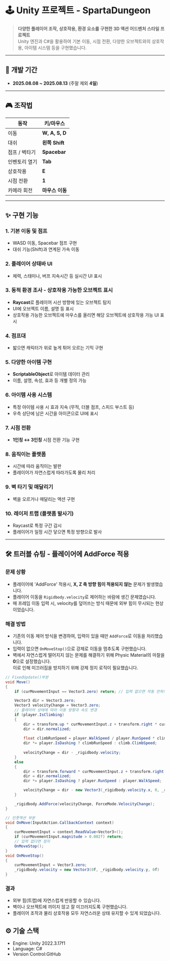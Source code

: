 # 🕹️ Unity 프로젝트 - SpartaDungeon

> **다양한 플레이어 조작, 상호작용, 환경 요소를 구현한 3D 액션 어드벤처 스타일 프로젝트**  
> Unity 엔진과 C#을 활용하여 기본 이동, 시점 전환, 다양한 오브젝트와의 상호작용, 아이템 시스템 등을 구현했습니다.

---

## 📅 개발 기간
- **2025.08.08 ~ 2025.08.13** (주말 제외 **4일**)

---

## 🎮 조작법

| 동작             | 키/마우스 |
|------------------|-----------|
| 이동             | **W, A, S, D** |
| 대쉬             | **왼쪽 Shift** |
| 점프 / 벽타기    | **Spacebar** |
| 인벤토리 열기    | **Tab** |
| 상호작용         | **E** |
| 시점 전환        | **1** |
| 카메라 회전      | **마우스 이동** |

---

## ✨ 구현 기능

### 1. 기본 이동 및 점프
- WASD 이동, Spacebar 점프 구현
- 대쉬 기능(Shift)과 연계된 가속 이동

### 2. 플레이어 상태바 UI
- 체력, 스태미나, 버프 지속시간 등 실시간 UI 표시

### 3. 동적 환경 조사 - 상호작용 가능한 오브젝트 표시
- **Raycast**로 플레이어 시선 방향에 있는 오브젝트 탐지
- UI에 오브젝트 이름, 설명 등 표시
- 상호작용 가능한 오브젝트에 마우스를 올리면 해당 오브젝트에 상호작용 가능 UI 표시

### 4. 점프대
- 밟으면 캐릭터가 위로 높게 튀어 오르는 기믹 구현

### 5. 다양한 아이템 구현
- **ScriptableObject**로 아이템 데이터 관리
- 이름, 설명, 속성, 효과 등 개별 정의 가능

### 6. 아이템 사용 시스템
- 특정 아이템 사용 시 효과 지속 (무적, 더블 점프, 스피드 부스트 등)
- 우측 상단에 남은 시간을 아이콘으로 UI에 표시

### 7. 시점 전환
- **1인칭 ↔ 3인칭** 시점 전환 기능 구현

### 8. 움직이는 플랫폼
- 시간에 따라 움직이는 발판
- 플레이어가 자연스럽게 따라가도록 물리 처리

### 9. 벽 타기 및 매달리기
- 벽을 오르거나 매달리는 액션 구현

### 10. 레이저 트랩 (플랫폼 발사기)
- Raycast로 특정 구간 감시
- 플레이어가 일정 시간 닿으면 특정 방향으로 발사

---

## 🛠️ 트러블 슈팅 - 플레이어에 AddForce 적용

### 문제 상황
- 플레이어에 'AddForce' 적용시, **X, Z 축 방향 힘이 적용되지 않는** 문제가 발생했습니다. 
- 플레이어 이동을 `Rigidbody.velocity`로 제어하는 바람에 생긴 문제였습니다.
- 매 프레임 이동 입력 시, velocity를 덮어쓰는 방식 때문에 외부 힘이 무시되는 현상이었습니다.

### 해결 방법
- 기존의 이동 제어 방식을 변경하여, 입력이 있을 때만 `AddForce`로 이동을 처리했습니다.
- 입력이 없으면 `OnMoveStop()`으로 강제로 이동을 멈추도록 구현했습니다.
- 벽에서 자연스럽게 떨어지지 않는 문제를 해결하기 위해 Physic Material의 마찰을 **0**으로 설정했습니다.  
  이로 인해 미끄러짐을 방지하기 위해 강제 정지 로직이 필요했습니다.

```csharp
// FixedUpdate()부분
void Move()
{
    if (curMovementInput == Vector3.zero) return; // 입력 없으면 작동 안하도록

    Vector3 dir = Vector3.zero;
    Vector3 velocityChange = Vector3.zero;
    // 플레이어 상태에 따라 이동 방향과 속도 변경
    if (player.IsClimbing)
    {
        dir = transform.up * curMovementInput.z + transform.right * curMovementInput.x;
        dir = dir.normalized;
        
        float climbRunSpeed = player.WalkSpeed / player.RunSpeed * climb.ClimbSpeed;
        dir *= player.IsDashing ? climbRunSpeed : climb.ClimbSpeed;
        
        velocityChange = dir - _rigidbody.velocity;
    }
    else
    {
        dir = transform.forward * curMovementInput.z + transform.right * curMovementInput.x;
        dir = dir.normalized;
        dir *= player.IsDashing ? player.RunSpeed : player.WalkSpeed;

        velocityChange = dir - new Vector3(_rigidbody.velocity.x, 0, _rigidbody.velocity.z);
    }

    _rigidbody.AddForce(velocityChange, ForceMode.VelocityChange);
}

// 인풋액션 부분
void OnMove(InputAction.CallbackContext context)
{
    curMovementInput = context.ReadValue<Vector3>();
    if (curMovementInput.magnitude > 0.002f) return;
    // 입력 없다면 정지
    OnMoveStop();
}
void OnMoveStop()
{
    curMovementInput = Vector3.zero;
    _rigidbody.velocity = new Vector3(0f, _rigidbody.velocity.y, 0f)
}
```

### 결과
- 외부 힘(트랩)에 자연스럽게 반응할 수 있습니다.
- 벽이나 오브젝트에 끼이지 않고 잘 미끄러지도록 구현했습니다.
- 플레이어 조작과 물리 상호작용 모두 자연스러운 상태 유지할 수 있게 되었습니다.

## ⚙️ 기술 스택
- Engine: Unity 2022.3.17f1
- Language: C#
- Version Control:GitHub
